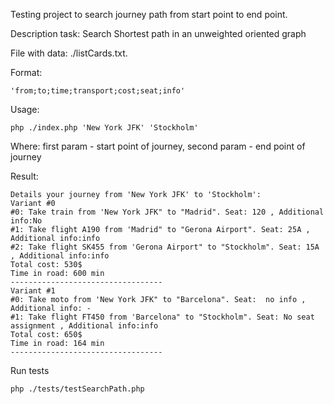 Testing project to search journey path from start point to end point.

Description task: Search Shortest path in an unweighted oriented graph

File with data: ./listCards.txt. 

Format: 
```
'from;to;time;transport;cost;seat;info'
```

Usage: 
```
php ./index.php 'New York JFK' 'Stockholm'
```

Where: first param - start point of journey, 
second param - end point of journey

Result:
```
Details your journey from 'New York JFK' to 'Stockholm': 
Variant #0 
#0: Take train from 'New York JFK" to "Madrid". Seat: 120 , Additional info:No
#1: Take flight A190 from 'Madrid" to "Gerona Airport". Seat: 25A , Additional info:info
#2: Take flight SK455 from 'Gerona Airport" to "Stockholm". Seat: 15A , Additional info:info
Total cost: 530$ 
Time in road: 600 min 
----------------------------------
Variant #1 
#0: Take moto from 'New York JFK" to "Barcelona". Seat:  no info , Additional info: -
#1: Take flight FT450 from 'Barcelona" to "Stockholm". Seat: No seat assignment , Additional info:info
Total cost: 650$ 
Time in road: 164 min 
----------------------------------
```

Run tests
```
php ./tests/testSearchPath.php
```
